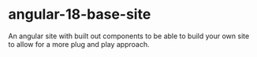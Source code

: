 # angular-18-base-site
An angular site with built out components to be able to build your own site to allow for a more plug and play approach.
